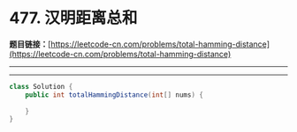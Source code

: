 # 477. 汉明距离总和

**题目链接：**[https://leetcode-cn.com/problems/total-hamming-distance](https://leetcode-cn.com/problems/total-hamming-distance)

---

<Cards card="leetcode_477_total-hamming-distance"></Cards>

---

```java
class Solution {
    public int totalHammingDistance(int[] nums) {
        
    }
}
```